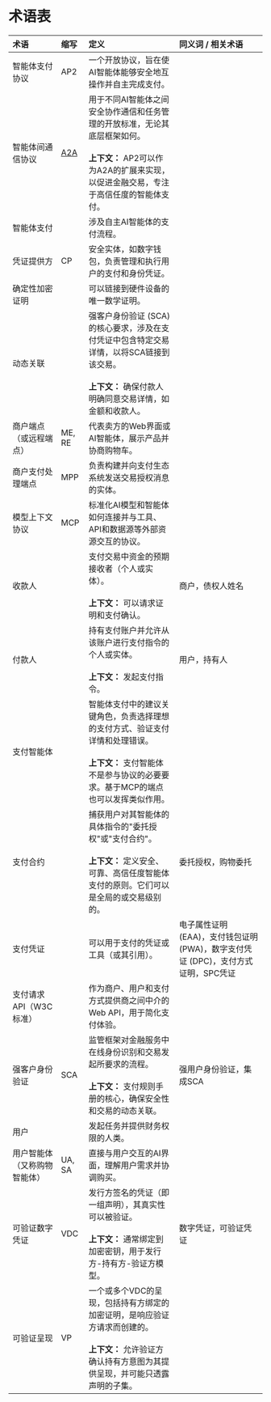 # 术语表

| 术语                                   | 缩写                                 | 定义                                                                                                                                                                                                                                                                                               | 同义词 / 相关术语                                                                                                                                          |
| :------------------------------------- | :-------------------------------------- | :------------------------------------------------------------------------------------------------------------------------------------------------------------------------------------------------------------------------------------------------------------------------------------------------------- | :--------------------------------------------------------------------------------------------------------------------------------------------------------- |
| 智能体支付协议                | AP2                                     | 一个开放协议，旨在使AI智能体能够安全地互操作并自主完成支付。                                                                                                                                                                                                                                                                               |                                                                                                                                                            |
| 智能体间通信协议                   | [A2A](https://a2a-protocol.org/latest/) | 用于不同AI智能体之间安全协作通信和任务管理的开放标准，无论其底层框架如何。<br><br>**上下文：** AP2可以作为A2A的扩展来实现，以促进金融交易，专注于高信任度的智能体支付。 |                                                                                                                                                            |
| 智能体支付                       |                                         | 涉及自主AI智能体的支付流程。                                                                                                                                                                                                                                                                |                                                                                                                                                            |
| 凭证提供方                   | CP                                      | 安全实体，如数字钱包，负责管理和执行用户的支付和身份凭证。                                                                                                                                                                                                                                              |                                                                                                                                                            |
| 确定性加密证明    |                                         | 可以链接到硬件设备的唯一数学证明。                                                                                                                                                                                                                                                                   |                                                                                                                                                            |
| 动态关联                        |                                         | 强客户身份验证 (SCA) 的核心要求，涉及在支付凭证中包含特定交易详情，以将SCA链接到该交易。<br><br>**上下文：** 确保付款人明确同意交易详情，如金额和收款人。           |                                                                                                                                                            |
| 商户端点（或远程端点） | ME, RE                                  | 代表卖方的Web界面或AI智能体，展示产品并协商购物车。                                                                                                                                                                                                                                                                                     |                                                                                                                                                            |
| 商户支付处理端点    | MPP                                     | 负责构建并向支付生态系统发送交易授权消息的实体。                                                                                                                                                                                                                                                                      |                                                                                                                                                            |
| 模型上下文协议                 | MCP                                     | 标准化AI模型和智能体如何连接并与工具、API和数据源等外部资源交互的协议。                                                                                                                                                                                                                                                    |                                                                                                                                                            |
| 收款人                                  |                                         | 支付交易中资金的预期接收者（个人或实体）。<br><br>**上下文：** 可以请求证明和支付确认。                                                                                                                                                                                                                     | 商户，债权人姓名                                                                                                                                    |
| 付款人                                  |                                         | 持有支付账户并允许从该账户进行支付指令的个人或实体。<br><br>**上下文：** 发起支付指令。                                                                                                                                                                                                                                 | 用户，持有人                                                                                                                                               |
| 支付智能体                          |                                         | 智能体支付中的建议关键角色，负责选择理想的支付方式、验证支付详情和处理错误。<br><br>**上下文：** 支付智能体不是参与协议的必要要求。基于MCP的端点也可以发挥类似作用。          |                                                                                                                                                            |
| 支付合约                      |                                         | 捕获用户对其智能体的具体指令的"委托授权"或"支付合约"。<br><br>**上下文：** 定义安全、可靠、高信任度智能体支付的原则。它们可以是全局的或交易级别的。                                                                         | 委托授权，购物委托                                                                                                                                 |
| 支付凭证                     |                                         | 可以用于支付的凭证或工具（或其引用）。                                                                                                                                                                                                                                                                 | 电子属性证明 (EAA)，支付钱包证明 (PWA)，数字支付凭证 (DPC)，支付方式证明，SPC凭证 |
| 支付请求API（W3C标准）     |                                         | 作为商户、用户和支付方式提供商之间中介的Web API，用于简化支付体验。                                                                                                                                                                                                                                                       |                                                                                                                                                            |
| 强客户身份验证         | SCA                                     | 监管框架对金融服务中在线身份识别和交易发起所要求的流程。<br><br>**上下文：** 支付规则手册的核心，确保安全性和交易的动态关联。                                                                    | 强用户身份验证，集成SCA                                                                                                                 |
| 用户                                   |                                         | 发起任务并提供财务权限的人类。                                                                                                                                                                                                                                                         |                                                                                                                                                            |
| 用户智能体（又称购物智能体）       | UA, SA                                  | 直接与用户交互的AI界面，理解用户需求并协调购买。                                                                                                                                                                                                                                                               |                                                                                                                                                            |
| 可验证数字凭证          | VDC                                     | 发行方签名的凭证（即一组声明），其真实性可以被验证。<br><br>**上下文：** 通常绑定到加密密钥，用于发行方-持有方-验证方模型。                                                                                                        | 数字凭证，可验证凭证                                                                                                                                         |
| 可验证呈现                | VP                                      | 一个或多个VDC的呈现，包括持有方绑定的加密证明，是响应验证方请求而创建的。<br><br>**上下文：** 允许验证方确认持有方意图为其提供呈现，并可能只透露声明的子集。                  |                                                                                                                                                            |
